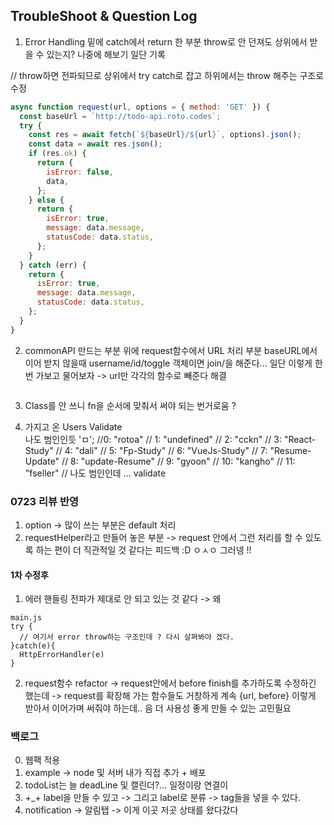 ## TroubleShoot & Question Log

1. Error Handling
   밑에 catch에서 return 한 부분 throw로 안 던져도 상위에서
   받을 수 있는지? 나중에 해보기
   일단 기록

// throw하면 전파되므로 상위에서 try catch로 잡고 하위에서는 throw 해주는 구조로 수정

```js
async function request(url, options = { method: 'GET' }) {
  const baseUrl = `http://todo-api.roto.codes`;
  try {
    const res = await fetch(`${baseUrl}/${url}`, options).json();
    const data = await res.json();
    if (res.ok) {
      return {
        isError: false,
        data,
      };
    } else {
      return {
        isError: true,
        message: data.message,
        statusCode: data.status,
      };
    }
  } catch (err) {
    return {
      isError: true,
      message: data.message,
      statusCode: data.status,
    };
  }
}
```

2. commonAPI 만드는 부분 위에 request함수에서 URL 처리 부분
   baseURL에서 이어 받지 않을때 username/id/toggle
   객체이면 join/을 해준다... 일단 이렇게 한 번 가보고 물어보자
   -> url만 각각의 함수로 빼준다 해결

```js
```

3. Class를 안 쓰니 fn을 순서에 맞춰서 써야 되는 번거로움 ?

4) 가지고 온 Users Validate  
   나도 범인인듯 'ㅁ';
   //0: "rotoa"
   // 1: "undefined"
   // 2: "cckn"
   // 3: "React-Study"
   // 4: "dali"
   // 5: "Fp-Study"
   // 6: "VueJs-Study"
   // 7: "Resume-Update"
   // 8: "update-Resume"
   // 9: "gyoon"
   // 10: "kangho"
   // 11: "fseller"
   // 나도 범인인데 ... validate

### 0723 리뷰 반영

1. option -> 많이 쓰는 부분은 default 처리
2. requestHelper라고 만들어 놓은 부분 ->
   request 안에서 그런 처리를 할 수 있도록 하는 편이 더 직관적일 것 같다는 피드백 :D
   ㅇㅅㅇ 그러넹 !!

#### 1차 수정후

1. 에러 핸들링 전파가 제대로 안 되고 있는 것 같다 ->
   왜

```
main.js
try {
  // 여기서 error throw하는 구조인데 ? 다시 살펴봐야 겠다.
}catch(e){
  HttpErrorHandler(e)
}

```

2. request함수 refactor -> request안에서 before
   finish를 추가하도록 수정하긴 했는데
   -> request를 확장해 가는 함수들도 거창하게 계속 {url, before} 이렇게 받아서 이어가며 써줘야 하는데.. 음 더 사용성 좋게 만들 수 있는 고민필요

### 백로그

0. 웹팩 적용
1. example -> node 및 서버 내가 직접 추가 + 배포
1. todoList는 늘 deadLine 및 캘린더?... 일정이랑 연결이
1. +\_+ label을 만들 수 있고 -> 그리고 label로 분류 -> tag들을 넣을 수 있다.
1. notification -> 알림탭 -> 이게 이곳 저곳 상태를 왔다갔다
